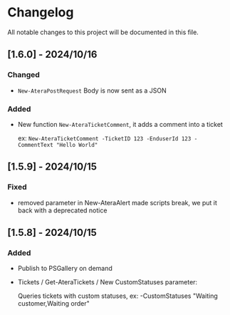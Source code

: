 # Changelog

All notable changes to this project will be documented in this file.

## [1.6.0] - 2024/10/16
### Changed
- `New-AteraPostRequest` Body is now sent as a JSON
### Added
- New function `New-AteraTicketComment`, it adds a comment into a ticket

  ex: `New-AteraTicketComment -TicketID 123 -EnduserId 123 -CommentText "Hello World"`

## [1.5.9] - 2024/10/15
### Fixed
-  removed parameter in New-AteraAlert made scripts break, we put it back with a deprecated notice

## [1.5.8] - 2024/10/15
### Added
- Publish to PSGallery on demand
- Tickets / Get-AteraTickets / New CustomStatuses parameter:

    Queries tickets with custom statuses, ex: -CustomStatuses "Waiting customer,Waiting order"
